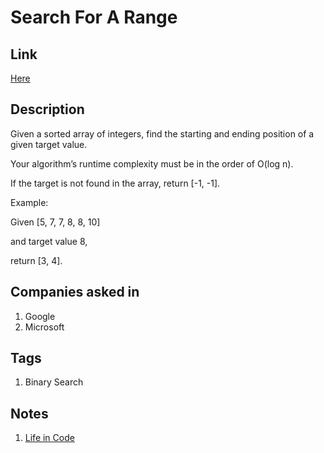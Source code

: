 # Search For A Range

## Link

[Here](https://www.interviewbit.com/problems/search-for-a-range/)

## Description

Given a sorted array of integers, find the starting and ending position of a given target value.

Your algorithm’s runtime complexity must be in the order of O(log n).

If the target is not found in the array, return [-1, -1].

Example:

Given [5, 7, 7, 8, 8, 10]

and target value 8,

return [3, 4].

## Companies asked in

1. Google
1. Microsoft

## Tags

1. Binary Search

## Notes

1. [Life in Code](http://www.lifeincode.net/programming/leetcode-search-for-a-range-java/)